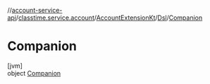 //[account-service-api](../../../../../index.md)/[classtime.service.account](../../../index.md)/[AccountExtensionKt](../../index.md)/[Dsl](../index.md)/[Companion](index.md)

# Companion

[jvm]\
object [Companion](index.md)
